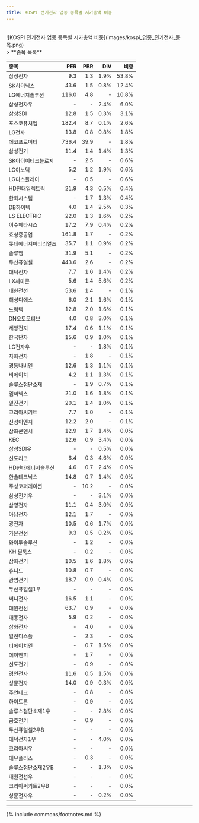 ```yaml
---
title: KOSPI 전기전자 업종 종목별 시가총액 비중
---
```

<br>
![KOSPI 전기전자 업종 종목별 시가총액 비중](images/kospi_업종_전기전자_종목.png)

<br>
> **종목 목록<a id="list"></a>**

| **종목** | **PER** | **PBR** | **DIV** | **비중** |
| :------- | ------: | ------: | ------: | -------: |
| 삼성전자 | 9.3 | 1.3 | 1.9% | 53.8% |
| SK하이닉스 | 43.6 | 1.5 | 0.8% | 12.4% |
| LG에너지솔루션 | 116.0 | 4.8 | - | 10.8% |
| 삼성전자우 | - | - | 2.4% | 6.0% |
| 삼성SDI | 12.8 | 1.5 | 0.3% | 3.1% |
| 포스코퓨처엠 | 182.4 | 8.7 | 0.1% | 2.6% |
| LG전자 | 13.8 | 0.8 | 0.8% | 1.8% |
| 에코프로머티 | 736.4 | 39.9 | - | 1.8% |
| 삼성전기 | 11.4 | 1.4 | 1.4% | 1.3% |
| SK아이이테크놀로지 | - | 2.5 | - | 0.6% |
| LG이노텍 | 5.2 | 1.2 | 1.9% | 0.6% |
| LG디스플레이 | - | 0.5 | - | 0.6% |
| HD현대일렉트릭 | 21.9 | 4.3 | 0.5% | 0.4% |
| 한화시스템 | - | 1.7 | 1.3% | 0.4% |
| DB하이텍 | 4.0 | 1.4 | 2.5% | 0.3% |
| LS ELECTRIC | 22.0 | 1.3 | 1.6% | 0.2% |
| 이수페타시스 | 17.2 | 7.9 | 0.4% | 0.2% |
| 효성중공업 | 161.8 | 1.7 | - | 0.2% |
| 롯데에너지머티리얼즈 | 35.7 | 1.1 | 0.9% | 0.2% |
| 솔루엠 | 31.9 | 5.1 | - | 0.2% |
| 두산퓨얼셀 | 443.6 | 2.6 | - | 0.2% |
| 대덕전자 | 7.7 | 1.6 | 1.4% | 0.2% |
| LX세미콘 | 5.6 | 1.4 | 5.6% | 0.2% |
| 대한전선 | 53.6 | 1.4 | - | 0.1% |
| 해성디에스 | 6.0 | 2.1 | 1.6% | 0.1% |
| 드림텍 | 12.8 | 2.0 | 1.6% | 0.1% |
| DN오토모티브 | 4.0 | 0.8 | 3.0% | 0.1% |
| 세방전지 | 17.4 | 0.6 | 1.1% | 0.1% |
| 한국단자 | 15.6 | 0.9 | 1.0% | 0.1% |
| LG전자우 | - | - | 1.8% | 0.1% |
| 자화전자 | - | 1.8 | - | 0.1% |
| 경동나비엔 | 12.6 | 1.3 | 1.1% | 0.1% |
| 비에이치 | 4.2 | 1.1 | 1.3% | 0.1% |
| 솔루스첨단소재 | - | 1.9 | 0.7% | 0.1% |
| 엠씨넥스 | 21.0 | 1.6 | 1.8% | 0.1% |
| 일진전기 | 20.1 | 1.4 | 1.0% | 0.1% |
| 코리아써키트 | 7.7 | 1.0 | - | 0.1% |
| 신성이엔지 | 12.2 | 2.0 | - | 0.1% |
| 삼화콘덴서 | 12.9 | 1.7 | 1.4% | 0.0% |
| KEC | 12.6 | 0.9 | 3.4% | 0.0% |
| 삼성SDI우 | - | - | 0.5% | 0.0% |
| 신도리코 | 6.4 | 0.3 | 4.6% | 0.0% |
| HD현대에너지솔루션 | 4.6 | 0.7 | 2.4% | 0.0% |
| 한솔테크닉스 | 14.8 | 0.7 | 1.4% | 0.0% |
| 주성코퍼레이션 | - | 10.2 | - | 0.0% |
| 삼성전기우 | - | - | 3.1% | 0.0% |
| 삼영전자 | 11.1 | 0.4 | 3.0% | 0.0% |
| 아남전자 | 12.1 | 1.7 | - | 0.0% |
| 광전자 | 10.5 | 0.6 | 1.7% | 0.0% |
| 가온전선 | 9.3 | 0.5 | 0.2% | 0.0% |
| 와이투솔루션 | - | 1.2 | - | 0.0% |
| KH 필룩스 | - | 0.2 | - | 0.0% |
| 삼화전기 | 10.5 | 1.6 | 1.8% | 0.0% |
| 휴니드 | 10.8 | 0.7 | - | 0.0% |
| 광명전기 | 18.7 | 0.9 | 0.4% | 0.0% |
| 두산퓨얼셀1우 | - | - | - | 0.0% |
| 써니전자 | 16.5 | 1.1 | - | 0.0% |
| 대원전선 | 63.7 | 0.9 | - | 0.0% |
| 대동전자 | 5.9 | 0.2 | - | 0.0% |
| 삼화전자 | - | 4.0 | - | 0.0% |
| 일진디스플 | - | 2.3 | - | 0.0% |
| 티에이치엔 | - | 0.7 | 1.5% | 0.0% |
| 에이엔피 | - | 1.7 | - | 0.0% |
| 선도전기 | - | 0.9 | - | 0.0% |
| 경인전자 | 11.6 | 0.5 | 1.5% | 0.0% |
| 성문전자 | 14.0 | 0.9 | 0.3% | 0.0% |
| 주연테크 | - | 0.8 | - | 0.0% |
| 하이트론 | - | 0.9 | - | 0.0% |
| 솔루스첨단소재1우 | - | - | 2.8% | 0.0% |
| 금호전기 | - | 0.9 | - | 0.0% |
| 두산퓨얼셀2우B | - | - | - | 0.0% |
| 대덕전자1우 | - | - | 4.0% | 0.0% |
| 코리아써우 | - | - | - | 0.0% |
| 대유플러스 | - | 0.3 | - | 0.0% |
| 솔루스첨단소재2우B | - | - | 1.3% | 0.0% |
| 대원전선우 | - | - | - | 0.0% |
| 코리아써키트2우B | - | - | - | 0.0% |
| 성문전자우 | - | - | 0.2% | 0.0% |

---
{% include commons/footnotes.md %}